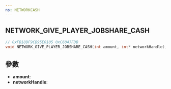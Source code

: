 ```yaml
---
ns: NETWORKCASH
---
```

## NETWORK_GIVE_PLAYER_JOBSHARE_CASH

```c
// 0xFB18DF9CB95E0105 0xC6047FDB
void NETWORK_GIVE_PLAYER_JOBSHARE_CASH(int amount, int* networkHandle);
```


## 參數
* **amount**: 
* **networkHandle**: 

